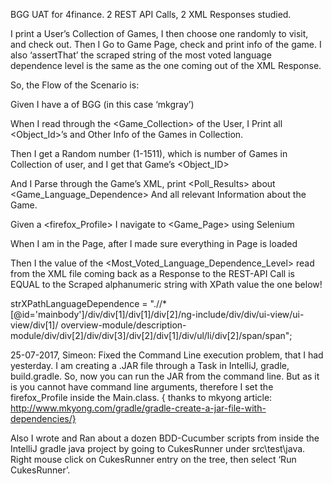 BGG UAT for 4finance. 2 REST API Calls, 2 XML Responses studied. 

I print a User’s Collection of Games, I then choose one randomly to visit, and check out.
Then I Go to Game Page, check and print info of the game. 
I also ‘assertThat’ the scraped string of the most voted language dependence level is the same 
as the one coming out of the XML Response.

So, the Flow of the Scenario is:

Given I have a <username> of BGG (in this case ‘mkgray’)

When I read through the <Game_Collection> of the User, I Print all  <Object_Id>’s and Other Info of the Games in Collection.

Then I get a Random number (1-1511), which is number of Games in Collection of user, and I get that Game’s <Object_ID>

And I Parse through the Game’s XML, print <Poll_Results> about <Game_Language_Dependence>
And all relevant Information about the Game.

Given a <firefox_Profile> I navigate to <Game_Page> using Selenium

When I am in the Page, after I made sure everything in Page is loaded 

Then I <assertThat> the value of the <Most_Voted_Language_Dependence_Level> read from the XML file 
coming back as a Response to the REST-API Call is EQUAL to the Scraped alphanumeric string with XPath value the one below!

strXPathLanguageDependence = ".//*[@id='mainbody']/div/div[1]/div[1]/div[2]/ng-include/div/div/ui-view/ui-view/div[1]/
overview-module/description-module/div/div[2]/div/div[3]/div[2]/div[1]/div/ul/li/div[2]/span/span";

25-07-2017, Simeon:
Fixed the Command Line execution problem, that I had yesterday.
I am creating a .JAR file through a Task in IntelliJ, gradle, build.gradle.
So, now you can run the JAR from the command line.
But as it is you cannot have command line arguments, therefore I set the firefox_Profile inside the Main.class. 
{ thanks to mkyong article: http://www.mkyong.com/gradle/gradle-create-a-jar-file-with-dependencies/}

Also I  wrote and Ran about a dozen BDD-Cucumber scripts from inside the IntelliJ gradle java project 
by going to CukesRunner under src\test\java. Right mouse click on CukesRunner entry on the tree, 
then select ‘Run CukesRunner’.
